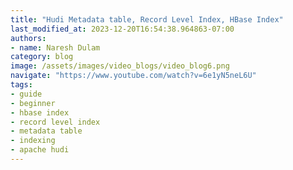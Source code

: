 ```yaml
---
title: "Hudi Metadata table, Record Level Index, HBase Index"
last_modified_at: 2023-12-20T16:54:38.964863-07:00
authors: 
- name: Naresh Dulam
category: blog
image: /assets/images/video_blogs/video_blog6.png
navigate: "https://www.youtube.com/watch?v=6e1yN5neL6U"
tags:
- guide
- beginner
- hbase index
- record level index
- metadata table
- indexing
- apache hudi
---
```

